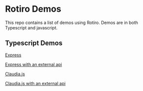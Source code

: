 # Rotiro Demos

This repo contains a list of demos using Rotiro. Demos are in both Typescript
and javascript.

## Typescript Demos
[Express](typescript-demos/express/readme.md)

[Express with an external api](typescript-demos/express-with-external-api/readme.md)

[Claudia.js](typescript-demos/claudia-js/readme.md)

[Claudia.js with an external api](typescript-demos/claudia-js-with-external-api/readme.md)



